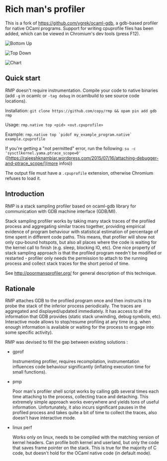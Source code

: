 Rich man's profiler
===================

This is a fork of https://github.com/ygrek/ocaml-gdb, a gdb-based profiler for
native OCaml programs. Support for writing cpuprofile files has been added,
which can be viewed in Chromium's dev tools (press F12).

![Bottom Up](https://i.imgur.com/smIR1tZ.png)

![Top Down](https://i.imgur.com/6qViAnB.png)

![Chart](https://i.imgur.com/8QEV98Y.png)

Quick start
-----------

RMP doesn't require instrumentation. Compile your code to native binaries (add
`-g` in ocamlc or `-tag debug` in ocamlbuild to see source code locations).

Installation: `git clone https://github.com/copy/rmp && opam pin add gdb rmp`

Usage: `rmp.native top <pid> <out.cpuprofile>`

Example:  ```rmp.native top `pidof my_example_program.native` example.cpuprofile```

If you're getting a "not permitted" error, run the following:
`su -c 'sysctlkernel.yama.ptrace_scope=0'`
([https://rajeeshknambiar.wordpress.com/2015/07/16/attaching-debugger-and-ptrace_scope/](more
infos))

The output file must have a `.cpuprofile` extension, otherwise Chromium refuses to load it.


Introduction
------------

RMP is a stack sampling profiler based on ocaml-gdb library for communication
with GDB machine interface (GDB/MI).

Stack sampling profiler works by taking many stack traces of the profiled process
and aggregating similar traces together, providing empirical evidence of program
behaviour with statistical estimation of percentage of time spent in different code paths.
This means, that profiler will show not only cpu-bound hotspots, but also
all places where the code is waiting for the kernel call to finish (e.g. sleep, blocking IO, etc).
One nice property of stack sampling approach is that the profiled program needn't be modified
or restarted - profiler only needs the permission to attach to the running process and collect
stack traces for the short period of time.

See http://poormansprofiler.org/ for general description of this technique.

Rationale
---------

RMP attaches GDB to the profiled program once and then instructs it to probe the stack of the
inferior process periodically. The traces are aggregated and displayed/updated immediately. It has access
to all the information that GDB provides (static stack unwinding, debug symbols, etc). Interactive mode
allows to stop/resume profiling at any time (e.g. when enough information is available or waiting for
the process to engage into some specific activity).

RMP was devised to fill the gap between existing solutions :

* gprof

  Instrumenting profiler, requires recompilation, instrumentation influences code behaviour significantly
  (inflating execution time for small functions).

* pmp

  Poor man's profiler shell script works by calling gdb several times each time attaching to the process,
  collecting trace and detaching. This extremely simple approach works everywhere and yields tons of
  useful information. Unfortunately, it also incurs significant pauses in the profiled process and takes
  quite a bit of time to collect the traces, also doesn't have interactive mode.

* linux perf

  Works only on linux, needs to be compiled with the matching version of kernel headers. Can profile both
  kernel and userland, but only the code that saves frame pointer on the stack. This is true for the majority
  of C code, but doesn't hold for the OCaml native code (in default mode).
